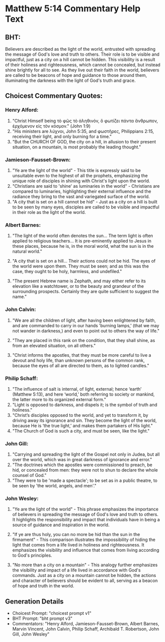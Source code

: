 # Matthew 5:14 Commentary Help Text

## BHT:
Believers are described as the light of the world, entrusted with spreading the message of God's love and truth to others. Their role is to be visible and impactful, just as a city on a hill cannot be hidden. This visibility is a result of their holiness and righteousness, which cannot be concealed, but instead shine brightly for all to see. As they live out their faith in the world, believers are called to be beacons of hope and guidance to those around them, illuminating the darkness with the light of God's truth and grace.

## Choicest Commentary Quotes:
### Henry Alford:
1. "Christ Himself being τὸ φῶς τὸ ἀληθινόν, ὃ φωτίζει πάντα ἄνθρωπον, ἐρχόμενον εἰς τὸν κόσμον." (John 1:9) 
2. "His ministers are λύχνοι, John 5:35, and φωστῆρες, Philippians 2:15, receiving their light, and only burning for a time." 
3. "But the CHURCH OF GOD, the city on a hill, in allusion to their present situation, on a mountain, is most probably the leading thought."

### Jamieson-Fausset-Brown:
1. "Ye are the light of the world" - This title is expressly said to be unsuitable even to the highest of all the prophets, emphasizing the unique role of disciples in shining with Christ's light upon the world.
2. "Christians are said to 'shine' as luminaries in the world" - Christians are compared to luminaries, highlighting their external influence and the radiance they bring to the vast and variegated surface of the world.
3. "A city that is set on a hill cannot be hid" - Just as a city on a hill is built to be seen by many eyes, disciples are called to be visible and impactful in their role as the light of the world.

### Albert Barnes:
1. "The light of the world often denotes the sun... The term light is often applied to religious teachers... It is pre-eminently applied to Jesus in these places, because he is, in the moral world, what the sun is in the natural world." 

2. "A city that is set on a hill... Their actions could not be hid. The eyes of the world were upon them. They must be seen; and as this was the case, they ought to be holy, harmless, and undefiled."

3. "The present Hebrew name is Zephath, and may either refer to its elevation like a watchtower, or to the beauty and grandeur of the surrounding prospects. Certainly they are quite sufficient to suggest the name."

### John Calvin:
1. "We are all the children of light, after having been enlightened by faith, and are commanded to carry in our hands 'burning lamps,' (that we may not wander in darkness,) and even to point out to others the way of life." 

2. "They are placed in this rank on the condition, that they shall shine, as from an elevated situation, on all others." 

3. "Christ informs the apostles, that they must be more careful to live a devout and holy life, than unknown persons of the common rank, because the eyes of all are directed to them, as to lighted candles."

### Philip Schaff:
1. "The influence of salt is internal, of light, external; hence ‘earth’ (Matthew 5:13), and here ‘world,’ both referring to society or mankind, the latter more to its organized external form."
2. "Light is opposed to darkness, and dispels it; is the symbol of truth and holiness."
3. "Christ’s disciples opposed to the world, and yet to transform it, by driving away its ignorance and sin. They become the light of the world, because He is ‘the true light,’ and makes them partakers of His light."
4. "The Church of God is such a city, and must be seen, like the light."

### John Gill:
1. "Carrying and spreading the light of the Gospel not only in Judea, but all over the world, which was in great darkness of ignorance and error."
2. "The doctrines which the apostles were commissioned to preach, be hid, or concealed from men: they were not to shun to declare the whole counsel of God."
3. "They were to be 'made a spectacle'; to be set as in a public theatre, to be seen by 'the world, angels, and men'."

### John Wesley:
1. "Ye are the light of the world" - This phrase emphasizes the importance of believers in spreading the message of God's love and truth to others. It highlights the responsibility and impact that individuals have in being a source of guidance and inspiration in the world.

2. "If ye are thus holy, you can no more be hid than the sun in the firmament" - This comparison illustrates the impossibility of hiding the light that comes from a life lived in holiness and righteousness. It emphasizes the visibility and influence that comes from living according to God's principles.

3. "No more than a city on a mountain" - This analogy further emphasizes the visibility and impact of a life lived in accordance with God's commands. Just as a city on a mountain cannot be hidden, the actions and character of believers should be evident to all, serving as a beacon of hope and truth in the world.


## Generation Details
- Choicest Prompt: "choicest prompt v1"
- BHT Prompt: "bht prompt v3"
- Commentators: "Henry Alford, Jamieson-Fausset-Brown, Albert Barnes, Marvin Vincent, John Calvin, Philip Schaff, Archibald T. Robertson, John Gill, John Wesley"
